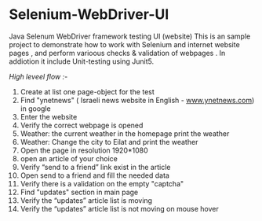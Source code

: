 # Selenium-WebDriver-UI
Java Selenum WebDriver framework testing UI (website)
This is an sample project to demonstrate how to work with Selenium and internet website pages , and perform varioous checks & validation of webpages .
In addiotion it include Unit-testing using Junit5.

_High leveel flow :-_
1. Create at list one page-object for the test
2. Find "ynetnews" ( Israeli news website in English - www.ynetnews.com) in google
3. Enter the website
4. Verify the correct webpage is opened
5. Weather:  the current weather in the homepage print the weather
6. Weather:  Change the city to Eilat and print the weather
7. Open the page in resolution 1920*1080
8. open an article of your choice
9. Verify “send to a friend” link exist in the article
10. Open send to a friend and fill the needed data
11. Verify there is a validation on the empty "captcha"
12. Find "updates" section in main  page
13. Verify the “updates” article list is moving
14. Verify the “updates” article list is not moving on mouse hover
